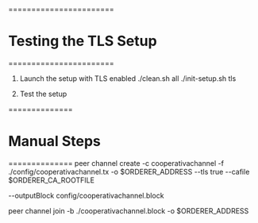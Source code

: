 =======================
# Testing the TLS Setup
=======================

1. Launch the setup with TLS enabled
./clean.sh all
./init-setup.sh   tls

2. Test the setup



==============
# Manual Steps
==============
peer channel create -c cooperativachannel -f ./config/cooperativachannel.tx -o $ORDERER_ADDRESS --tls true --cafile $ORDERER_CA_ROOTFILE

--outputBlock config/cooperativachannel.block

peer channel join   -b ./cooperativachannel.block -o $ORDERER_ADDRESS 